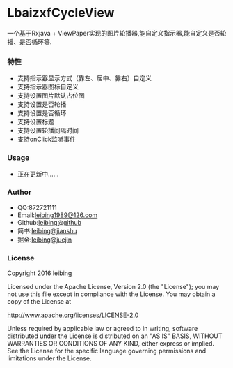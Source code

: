 # LbaizxfCycleView
一个基于Rxjava + ViewPaper实现的图片轮播器,能自定义指示器,能自定义是否轮播、是否循环等.

### 特性
* 支持指示器显示方式（靠左、居中、靠右）自定义
* 支持指示器图标自定义
* 支持设置图片默认占位图
* 支持设置是否轮播
* 支持设置是否循环
* 支持设置标题
* 支持设置轮播间隔时间
* 支持onClick监听事件


### Usage
* 正在更新中......

### Author
* QQ:872721111
* Email:leibing1989@126.com
* Github:[leibing@github](https://github.com/leibing8912)
* 简书:[leibing@jianshu](http://www.jianshu.com/users/e3057e46c9e9/latest_articles)
* 掘金:[leibing@juejin](http://gold.xitu.io/user/579eb39ea633bd006005ec92)

### License
Copyright 2016 leibing

Licensed under the Apache License, Version 2.0 (the "License");
you may not use this file except in compliance with the License.
You may obtain a copy of the License at

   http://www.apache.org/licenses/LICENSE-2.0

Unless required by applicable law or agreed to in writing, software
distributed under the License is distributed on an "AS IS" BASIS,
WITHOUT WARRANTIES OR CONDITIONS OF ANY KIND, either express or implied.
See the License for the specific language governing permissions and
limitations under the License.
